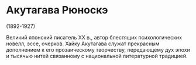 # Акутагава Рюноскэ

(1892-1927) 

Великий японский писатель XX в., автор блестящих психологических новелл, эссе, очерков. Хайку Акутагава служат прекрасным дополнением к его прозаическому творчеству, передающему дух эпохи и тысячью нитей связанному с национальной литературной традицией. 
